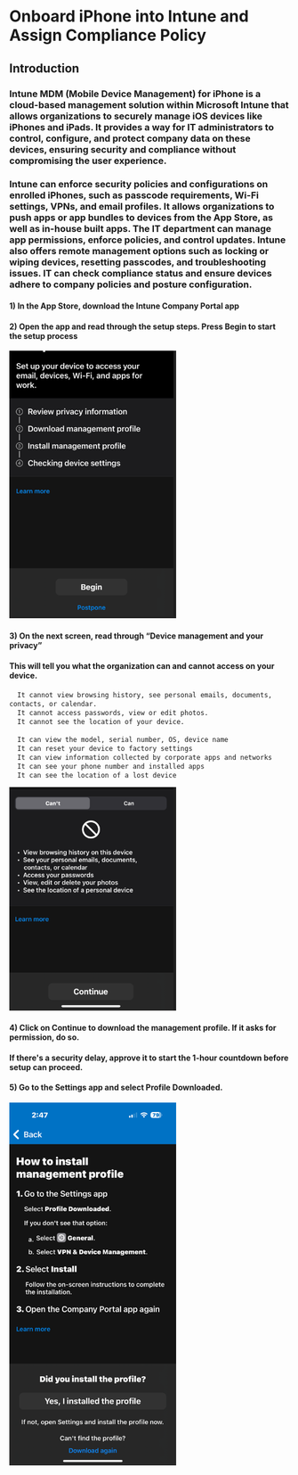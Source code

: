 # Onboard iPhone into Intune and Assign Compliance Policy

## Introduction

### Intune MDM (Mobile Device Management) for iPhone is a cloud-based management solution within Microsoft Intune that allows organizations to securely manage iOS devices like iPhones and iPads. It provides a way for IT administrators to control, configure, and protect company data on these devices, ensuring security and compliance without compromising the user experience.

### Intune can enforce security policies and configurations on enrolled iPhones, such as passcode requirements, Wi-Fi settings, VPNs, and email profiles.  It allows organizations to push apps or app bundles to devices from the App Store, as well as in-house built apps. The IT department can manage app permissions, enforce policies, and control updates. Intune also offers remote management options such as locking or wiping devices, resetting passcodes, and troubleshooting issues. IT can check compliance status and ensure devices adhere to company policies and posture configuration.

#### 1)	In the App Store, download the Intune Company Portal app  

#### 2) Open the app and read through the setup steps. Press Begin to start the setup process  

<img src="https://github.com/GSecAwareness/Onboard-iPhone/blob/main/1.PNG" alt="get-content" width="300"/>


#### 3) On the next screen, read through “Device management and your privacy”   

####  This will tell you what the organization can and cannot access on your device.  
      It cannot view browsing history, see personal emails, documents, contacts, or calendar.  
      It cannot access passwords, view or edit photos.  
      It cannot see the location of your device.  

      It can view the model, serial number, OS, device name  
      It can reset your device to factory settings  
      It can view information collected by corporate apps and networks  
      It can see your phone number and installed apps  
      It can see the location of a lost device  

<img src="https://github.com/GSecAwareness/Onboard-iPhone/blob/main/2.PNG" alt="get-content" width="300"/>

#### 4) Click on Continue to download the management profile. If it asks for permission, do so.  

####    If there's a security delay, approve it to start the 1-hour countdown before setup can proceed. 

#### 5) Go to the Settings app and select Profile Downloaded.


<img src="https://github.com/GSecAwareness/Onboard-iPhone/blob/main/3.PNG" alt="get-content" width="300"/>



